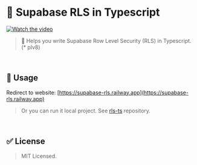 # 🧶 Supabase RLS in Typescript

[![Watch the video](https://i.imgur.com/PbNDm4h.png)](https://i.imgur.com/PbNDm4h.png)

> 📜 Helps you write Supabase Row Level Security (RLS) in Typescript. (\* plv8)

<br />

## 🚀 Usage

Redirect to website: [https://supabase-rls.railway.app](https://supabase-rls.railway.app)

> Or you can run it local project. See [rls-ts](https://github.com/hmmhmmhm/rls-ts) repository.

<br />

## ✅ License

> MIT Licensed.
